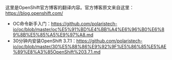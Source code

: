 这里是OpenShift官方博客的翻译内容。官方博客原文来自这里：https://blog.openshift.com/

* OC命令新手入门：https://github.com/polaristech-io/oc/blob/master/oc%E5%91%BD%E4%BB%A4%E6%96%B0%E6%89%8B%E5%85%A5%E9%97%A8.md
* 30分钟内安装OpenShift 3.7.1：https://github.com/polaristech-io/oc/blob/master/30%E5%88%86%E9%92%9F%E5%86%85%E5%AE%89%E8%A3%85OpenShift%203.7.1.md
